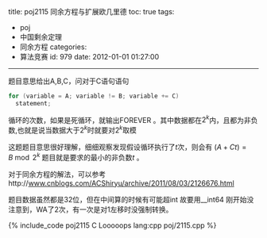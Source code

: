 title: poj2115 同余方程与扩展欧几里德
toc: true
tags:
  - poj
  - 中国剩余定理
  - 同余方程
categories:
  - 算法竞赛
id: 979
date: 2012-01-01 01:27:00
---

题目意思给出A,B,C，问对于C语句语句
```c++
for (variable = A; variable != B; variable += C)
  statement;
```

循环的次数，如果是死循环，就输出FOREVER 。其中数据都在$2^k$内，且都为非负数,也就是说当数据大于$2^k$时就要对$2^k$取模

这题题目意思很好理解，细细观察发现假设循环执行了$t$次，则会有 $(A + Ct ) = B \bmod 2 ^ k$ 题目就是要求的最小的非负数$t$ 。

对于同余方程的解法，可以参考http://www.cnblogs.com/ACShiryu/archive/2011/08/03/2126676.html

题目数据虽然都是32位，但在中间算的时候有可能超int 故要用__int64 刚开始没注意到，WA了2次，有一次是对1左移时没强制转换。

{% include_code poj2115 C Looooops lang:cpp poj/2115.cpp %}